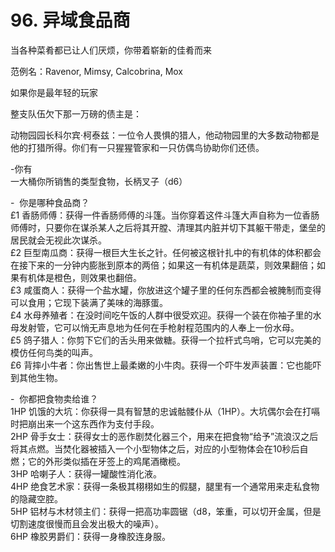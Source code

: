 # 96. 异域食品商    
  
当各种菜肴都已让人们厌烦，你带着崭新的佳肴而来  
  
范例名：Ravenor, Mimsy, Calcobrina, Mox  
  
如果你是最年轻的玩家  
  
整支队伍欠下那一万磅的债主是：  
  
动物园园长科尔宾·柯泰兹：一位令人畏惧的猎人，他动物园里的大多数动物都是他的打猎所得。你们有一只猩猩管家和一只仿偶鸟协助你们还债。  
  
\-你有  
一大桶你所销售的类型食物，长柄叉子（d6）  
  
\-  你是哪种食品商？  
£1 香肠师傅：获得一件香肠师傅的斗篷。当你穿着这件斗篷大声自称为一位香肠师傅时，只要你在谋杀某人之后将其开膛、清理其内脏并切下其躯干带走，堡垒的居民就会无视此次谋杀。  
£2 巨型南瓜商：获得一根巨大生长之针。任何被这根针扎中的有机体的体积都会在接下来的一分钟内膨胀到原本的两倍；如果这一有机体是蔬菜，则效果翻倍；如果有机体是橙色，则效果也翻倍。  
£3 咸蛋商人：获得一个盐水罐，你放进这个罐子里的任何东西都会被腌制而变得可以食用；它现下装满了美味的海豚蛋。  
£4 水母养殖者：在没时间吃午饭的人群中很受欢迎。获得一个装在你袖子里的水母发射管，它可以悄无声息地为任何在手枪射程范围内的人奉上一份水母。  
£5 鸽子猎人：你剪下它们的舌头用来做糖。获得一个拉杆式鸟哨，它可以完美的模仿任何鸟类的叫声。  
£6 背摔小牛者：你出售世上最柔嫩的小牛肉。获得一个吓牛发声装置：它也能吓到其他生物。  
  
\-  你都把食物卖给谁？  
1HP 饥饿的大坑：你获得一具有智慧的忠诚骷髅仆从（1HP）。大坑偶尔会在打嗝时把崩出来一个这东西作为支付手段。  
2HP 骨手女士：获得女士的恶作剧焚化器三个，用来在把食物“给予”流浪汉之后将其点燃。当焚化器被插入一个小型物体之后，对应的小型物体会在10秒后自燃；它的外形类似插在牙签上的鸡尾酒橄榄。  
3HP 哈喇子人：获得一罐酸性消化液。  
4HP 绝食艺术家：获得一条极其栩栩如生的假腿，腿里有一个通常用来走私食物的隐藏空腔。  
5HP 铝材与木材领主们：获得一把高功率圆锯（d8，笨重，可以切开金属，但是切割速度很慢而且会发出极大的噪声）。  
6HP 橡胶男爵们：获得一身橡胶连身服。